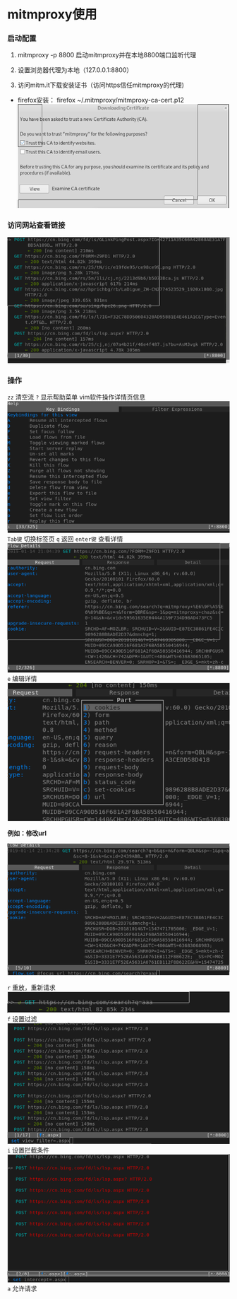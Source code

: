# mitmproxy使用

### 启动配置

1. mitmproxy -p 8800
 启动mitmproxy并在本地8800端口监听代理

2. 设置浏览器代理为本地（127.0.0.1:8800）

3. 访问mitm.it下载安装证书（访问https信任mitmproxy的代理)
 * firefox安装： firefox ~/.mitmproxy/mitmproxy-ca-cert.p12 
 ![](../assets/penetrating/install_cert.png)

### 访问网站查看链接

 ![](../assets/penetrating/bing_urls.png)

### 操作

 ``zz`` 清空流
 ``?`` 显示帮助菜单
 vim软件操作详情页信息
 ![](../assets/penetrating/mitmproxy_help.png)
 ``Tab键`` 切换标签页
 ``q`` 返回
 ``enter键`` 查看详情
 ![](../assets/penetrating/mitmproxy_detail.png)
 ``e`` 编辑详情
 ![](../assets/penetrating/mitmproxy_edit.png)

 **例如：修改url**

 ![](../assets/penetrating/mitmproxy_editurl.png)

 ``r`` 重放，重新请求
 ![](../assets/penetrating/mitmproxy_replay.png)
 ``f`` 设置过滤
 ![](../assets/penetrating/mitmproxy_viewfilter.png)
 ``i`` 设置拦截条件
 ![](../assets/penetrating/mitmproxy_intercept.png)
 ``a`` 允许请求

 
 
 
 
